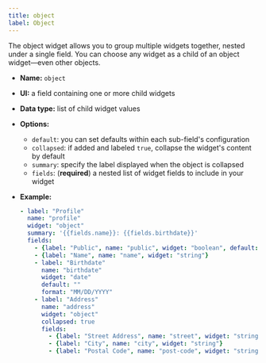 ```yaml
---
title: object
label: Object
---
```

The object widget allows you to group multiple widgets together, nested under a single field. You can choose any widget as a child of an object widget—even other objects.

* **Name:** `object`
* **UI:** a field containing one or more child widgets
* **Data type:** list of child widget values
* **Options:**

  * `default`: you can set defaults within each sub-field's configuration
  * `collapsed`: if added and labeled `true`, collapse the widget's content by default
  * `summary`: specify the label displayed when the object is collapsed
  * `fields`: (**required**) a nested list of widget fields to include in your widget
* **Example:**

  ```yaml
  - label: "Profile"
    name: "profile"
    widget: "object"
    summary: '{{fields.name}}: {{fields.birthdate}}'
    fields:
      - {label: "Public", name: "public", widget: "boolean", default: true}
      - {label: "Name", name: "name", widget: "string"}
      - label: "Birthdate"
        name: "birthdate"
        widget: "date"
        default: ""
        format: "MM/DD/YYYY"
      - label: "Address"
        name: "address"
        widget: "object"
        collapsed: true
        fields: 
          - {label: "Street Address", name: "street", widget: "string"}
          - {label: "City", name: "city", widget: "string"}
          - {label: "Postal Code", name: "post-code", widget: "string"}
  ```
